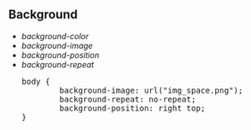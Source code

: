 ## Background

<div>
<ul class="add-css-in-html-without-align">
<li><i>background-color</i></li>
<li><i>background-image</i></li>
<li><i>background-position</i></li>
<li><i>background-repeat</i></li>
</ul>

<ul class="add-css-in-html-without-align">
    <pre>body {
        background-image: url("img_space.png");
        background-repeat: no-repeat;
        background-position: right top;
}</pre>
</ul>
</div>